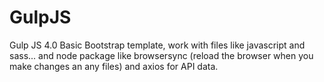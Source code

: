 # GulpJS
Gulp JS 4.0 Basic Bootstrap template, work with files like javascript and sass... and node package like browsersync (reload the browser when you make changes an any files) and axios for API data.
